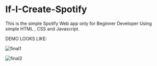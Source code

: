 # If-I-Create-Spotify
This is the simple Spotify Web app only for Beginner Developer Using simple HTML , CSS and  Javascript.

DEMO LOOKS LIKE:


 ![final1](https://user-images.githubusercontent.com/87481819/196172126-20ba29c3-4ac6-4ce5-b991-7c787d923718.png)
 
 
![final2](https://user-images.githubusercontent.com/87481819/196172161-bfc577b2-a051-4f50-af73-074d7cf9262e.png)

